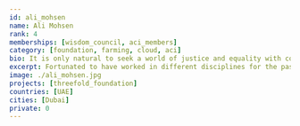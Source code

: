 ```yaml
---
id: ali_mohsen
name: Ali Mohsen
rank: 4
memberships: [wisdom_council, aci_members]
category: [foundation, farming, cloud, aci]
bio: It is only natural to seek a world of justice and equality with consciousness and awareness. Being part of this wonderful community sets the path forward. Fortunated to have worked in different disciplines for the past 20 years and in complex environments focusing on diplomacy and conflict Management Resolution, Anti Corruption and Geopolitical Strategies in the MENA region and West Africa with an extensive network in the private and public sector, we are dedicated to help expand the Threefold activities across those regions in a sustainable and progressive momentum.
excerpt: Fortunated to have worked in different disciplines for the past 20 years and in complex environments..
image: ./ali_mohsen.jpg
projects: [threefold_foundation]
countries: [UAE]
cities: [Dubai]
private: 0
---
```

